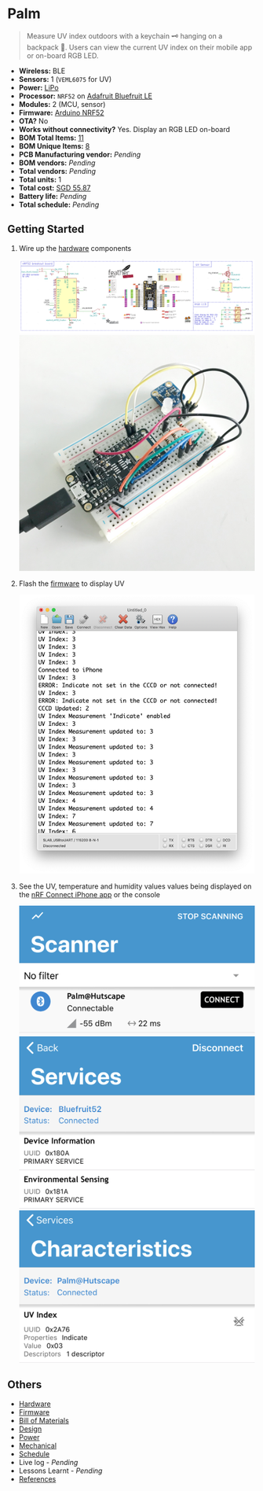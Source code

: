 # Palm

> Measure UV index outdoors with a keychain 🗝 hanging on a backpack 🎒. Users can view the current UV index on their mobile app or on-board RGB LED.

- **Wireless:**	BLE
- **Sensors:**	1 (`VEML6075` for UV)
- **Power:**	[LiPo](power.md)
- **Processor:**	`NRF52` on [Adafruit Bluefruit LE](https://www.adafruit.com/product/2661)
- **Modules:** 2 (MCU, sensor)
- **Firmware:**	[Arduino NRF52](https://github.com/sandeepmistry/arduino-nRF5)
- **OTA?**	No
- **Works without connectivity?**	Yes. Display an RGB LED on-board
- **BOM Total Items:**	[11]((bill_of_materials.csv))
- **BOM Unique Items:** [8]((bill_of_materials.csv))
- **PCB Manufacturing vendor:**	*Pending*
- **BOM vendors:** *Pending*
- **Total vendors:** *Pending*
- **Total units:** 1
- **Total cost:** [SGD 55.87](bill_of_materials.csv)
- **Battery life:** *Pending*
- **Total schedule:** *Pending*

## Getting Started

1. Wire up the [hardware](hardware) components

    ![](hardware/images/schematic.png)
    ![](images/prototype-2.jpg)
1. Flash the [firmware](firmware/firmware.ino) to display UV

    ![](images/console.png)
1. See the UV, temperature and humidity values values being displayed on the [nRF Connect iPhone app](https://itunes.apple.com/sg/app/nrf-connect/id1054362403?mt=8) or the console

    ![](images/ios-detect.jpg)
    ![](images/ios-services.jpg)
    ![](images/ios-characteristics.jpg)

## Others

- [Hardware](hardware)
- [Firmware](firmware)
- [Bill of Materials](bill_of_materials.csv)
- [Design](design)
- [Power](power.md)
- [Mechanical](mechanical.md)
- [Schedule](schedule.md)
- Live log - *Pending*
- Lessons Learnt - *Pending*
- [References](references.md)
